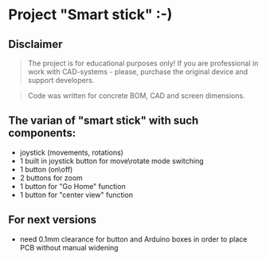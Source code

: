 # Project "Smart stick" :-)

## Disclaimer
>The project is for educational purposes only! If you are professional in work with CAD-systems - please, purchase the original device and support developers.

>Code was written for concrete BOM, CAD and screen dimensions.

## The varian of "smart stick" with such components:
* joystick (movements, rotations)
* 1 built in joystick button for move\rotate mode switching
* 1 button (on\off)
* 2 buttons for zoom
* 1 button for "Go Home" function
* 1 button for "center view" function

## For next versions
* need 0.1mm clearance for button and Arduino boxes in order to place PCB without manual widening